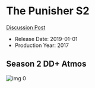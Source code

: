 # The Punisher S2

[Discussion Post](https://www.avsforum.com/threads/bass-eq-for-filtered-movies.2995212/post-57475704)

* Release Date: 2019-01-01
* Production Year: 2017

## Season 2 DD+ Atmos

![img 0](https://i.imgur.com/ATF4GVt.jpg)

